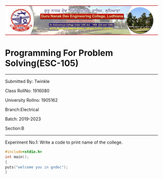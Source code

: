 ![gne](https://raw.githubusercontent.com/Twinkle337/PPSreport/master/321.jpg)
# Programming For Problem Solving(ESC-105)
------
Submitted By: Twinkle

Class RollNo: 1916080

University Rollno: 1905162

Branch:Electrical

Batch: 2019-2023

Section:B

---------------

Experiment No.1:
Write a code to print name of the college.

```C
#include<stdio.h>
int main();
{
puts("welcome you in gndec");
}
```
